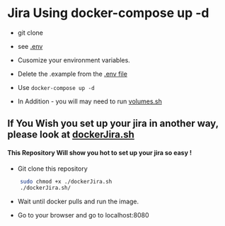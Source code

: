 # Jira Using docker-compose up -d

* git clone 

* see [.env](.https://github.com/Shachar297/docker-compose-Jira/blob/master/.env.example)

* Cusomize your environment variables.

* Delete the .example from the [.env file](https://github.com/Shachar297/docker-compose-Jira/blob/master/.env.example)

* Use ```docker-compose up -d```

* In Addition - you will may need to run [volumes.sh](https://github.com/Shachar297/docker-compose-Jira/blob/master/volumes.sh)

## If You Wish you set up your jira in another way, please look at [dockerJira.sh](dockerJira.sh)


#### This Repository Will show you hot to set up your jira so easy !

* Git clone this repository

```sh
    sudo chmod +x ./dockerJira.sh
    ./dockerJira.sh/
```

* Wait until docker pulls and run the image.

* Go to your browser and go to localhost:8080

